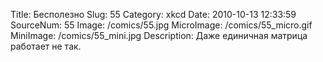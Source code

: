 Title: Бесполезно 
Slug: 55 
Category: xkcd 
Date: 2010-10-13 12:33:59 
SourceNum: 55 
Image: /comics/55.jpg 
MicroImage: /comics/55_micro.gif 
MiniImage: /comics/55_mini.jpg 
Description: Даже единичная матрица работает не так. 

